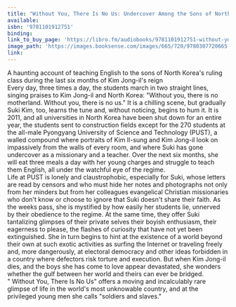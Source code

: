 ```yaml
---
title: "Without You, There Is No Us: Undercover Among the Sons of North Korea's Elite (AUDIO)"
available:
isbn: '9781101912751'
binding:
link_to_buy_page: 'https://libro.fm/audiobooks/9781101912751-without-you-there-is-no-us'
image_path: 'https://images.booksense.com/images/665/720/9780307720665.jpg'
link:
---
```



A haunting account of teaching English to the sons of North Korea's ruling class during the last six months of Kim Jong-il's reign
<br>Every day, three times a day, the students march in two straight lines, singing praises to Kim Jong-il and North Korea: "Without you, there is no motherland. Without you, there is no us." It is a chilling scene, but gradually Suki Kim, too, learns the tune and, without noticing, begins to hum it. It is 2011, and all universities in North Korea have been shut down for an entire year, the students sent to construction fields except for the 270 students at the all-male Pyongyang University of Science and Technology (PUST), a walled compound where portraits of Kim Il-sung and Kim Jong-il look on impassively from the walls of every room, and where Suki has gone undercover as a missionary and a teacher. Over the next six months, she will eat three meals a day with her young charges and struggle to teach them English, all under the watchful eye of the regime.
<br>Life at PUST is lonely and claustrophobic, especially for Suki, whose letters are read by censors and who must hide her notes and photographs not only from her minders but from her colleagues evangelical Christian missionaries who don't know or choose to ignore that Suki doesn't share their faith. As the weeks pass, she is mystified by how easily her students lie, unnerved by their obedience to the regime. At the same time, they offer Suki tantalizing glimpses of their private selves their boyish enthusiasm, their eagerness to please, the flashes of curiosity that have not yet been extinguished. She in turn begins to hint at the existence of a world beyond their own at such exotic activities as surfing the Internet or traveling freely and, more dangerously, at electoral democracy and other ideas forbidden in a country where defectors risk torture and execution. But when Kim Jong-il dies, and the boys she has come to love appear devastated, she wonders whether the gulf between her world and theirs can ever be bridged.
<br>" Without You, There Is No Us" offers a moving and incalculably rare glimpse of life in the world's most unknowable country, and at the privileged young men she calls "soldiers and slaves."